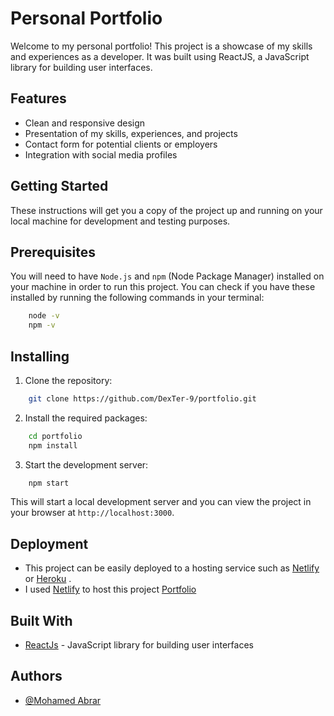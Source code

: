 
# Personal Portfolio

Welcome to my personal portfolio! This project is a showcase of my skills and experiences as a developer. It was built using ReactJS, a JavaScript library for building user interfaces.




## Features

- Clean and responsive design
- Presentation of my skills, experiences, and projects
- Contact form for potential clients or employers
- Integration with social media profiles

## Getting Started

These instructions will get you a copy of the project up and running on your local machine for development and testing purposes.

## Prerequisites

You will need to have `Node.js` and `npm` (Node Package Manager) installed on your machine in order to run this project. You can check if you have these installed by running the following commands in your terminal:

```bash
    node -v
    npm -v
```


## Installing

1. Clone the repository:


```bash
    git clone https://github.com/DexTer-9/portfolio.git
```

2. Install the required packages:


```bash
    cd portfolio
    npm install

```

3. Start the development server:


```bash
    npm start
```
This will start a local development server and you can view the project in your browser at `http://localhost:3000`.

## Deployment

- This project can be easily deployed to a hosting service such as [Netlify](https://heroku.com/) or [Heroku](https://www.netlify.com/) .
- I used [Netlify](https://heroku.com/) to host this project [Portfolio](https://mohamed-abrar.netlify.app) 

## Built With

- [ReactJs](https://reactjs.org/) - JavaScript library for building user interfaces


## Authors

- [@Mohamed Abrar](https://www.github.com/DexTer-9)



